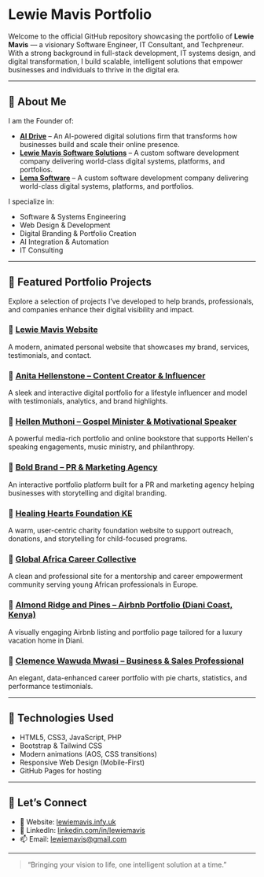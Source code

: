 # Lewie Mavis Portfolio

Welcome to the official GitHub repository showcasing the portfolio of **Lewie Mavis** — a visionary Software Engineer, IT Consultant, and Techpreneur. With a strong background in full-stack development, IT systems design, and digital transformation, I build scalable, intelligent solutions that empower businesses and individuals to thrive in the digital era.

---

## 💼 About Me

I am the Founder of:

- [**AI Drive**](https://aidrive.infy.uk) – An AI-powered digital solutions firm that transforms how businesses build and scale their online presence.
- [**Lewie Mavis Software Solutions**](https://lewiemavis.infy.uk) – A custom software development company delivering world-class digital systems, platforms, and portfolios.
- [**Lema Software**]([https://lewiemavis.infy.uk](https://lewie-mavis.github.io/Portfolios/portfolio_lewie_projects/index.html)) – A custom software development company delivering world-class digital systems, platforms, and portfolios.

I specialize in:
- Software & Systems Engineering
- Web Design & Development
- Digital Branding & Portfolio Creation
- AI Integration & Automation
- IT Consulting

---

## 📂 Featured Portfolio Projects

Explore a selection of projects I’ve developed to help brands, professionals, and companies enhance their digital visibility and impact.

### 🔷 [Lewie Mavis Website](https://lewiemavis.infy.uk)
A modern, animated personal website that showcases my brand, services, testimonials, and contact.

### 🔷 [Anita Hellenstone – Content Creator & Influencer](https://anitahellenstone.infy.uk)
A sleek and interactive digital portfolio for a lifestyle influencer and model with testimonials, analytics, and brand highlights.

### 🔷 [Hellen Muthoni – Gospel Minister & Motivational Speaker](https://hellenmuthoni.infy.uk)
A powerful media-rich portfolio and online bookstore that supports Hellen's speaking engagements, music ministry, and philanthropy.

### 🔷 [Bold Brand – PR & Marketing Agency](https://boldbrand.infy.uk)
An interactive portfolio platform built for a PR and marketing agency helping businesses with storytelling and digital branding.

### 🔷 [Healing Hearts Foundation KE](https://healingheartske.infy.uk)
A warm, user-centric charity foundation website to support outreach, donations, and storytelling for child-focused programs.

### 🔷 [Global Africa Career Collective](https://globalafricacollective.infy.uk)
A clean and professional site for a mentorship and career empowerment community serving young African professionals in Europe.

### 🔷 [Almond Ridge and Pines – Airbnb Portfolio (Diani Coast, Kenya)](https://almondridgevillas.infy.uk)
A visually engaging Airbnb listing and portfolio page tailored for a luxury vacation home in Diani.

### 🔷 [Clemence Wawuda Mwasi – Business & Sales Professional](https://clemencewawuda.infy.uk)
An elegant, data-enhanced career portfolio with pie charts, statistics, and performance testimonials.

---

## 🚀 Technologies Used

- HTML5, CSS3, JavaScript, PHP
- Bootstrap & Tailwind CSS
- Modern animations (AOS, CSS transitions)
- Responsive Web Design (Mobile-First)
- GitHub Pages for hosting

---

## 🔗 Let’s Connect

- 💼 Website: [lewiemavis.infy.uk](https://lewiemavis.infy.uk)
- 🔗 LinkedIn: [linkedin.com/in/lewiemavis](https://linkedin.com/in/lewiemavis)
- 📫 Email: lewiemavis@gmail.com

---

> “Bringing your vision to life, one intelligent solution at a time.”

